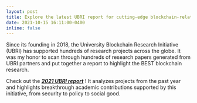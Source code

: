 ```yaml
---
layout: post
title: Explore the latest UBRI report for cutting-edge blockchain-related research.
date: 2021-10-15 16:11:00-0400
inline: false
---
```


Since its founding in 2018, the University Blockchain Research Initiative (UBRI) has supported hundreds of research projects across the globe. It was my honor to scan through hundreds of research papers generated from UBRI partners and put together a report to highlight the BEST blockchain research.

Check out the ***[2021 UBRI report](https://ripple.com/files/RippleImpact-UBRI-Research-2021.pdf)*** ! It analyzes projects from the past year and highlights breakthrough academic contributions supported by this initiative, from security to policy to social good.
